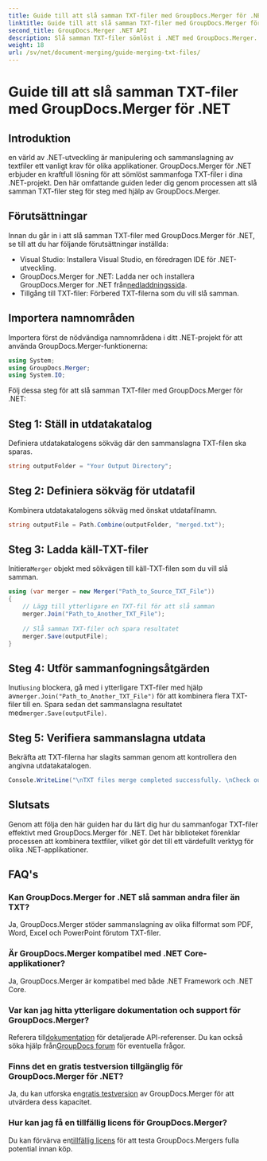 ```yaml
---
title: Guide till att slå samman TXT-filer med GroupDocs.Merger för .NET
linktitle: Guide till att slå samman TXT-filer med GroupDocs.Merger för .NET
second_title: GroupDocs.Merger .NET API
description: Slå samman TXT-filer sömlöst i .NET med GroupDocs.Merger. Steg-för-steg-guide för utvecklare. Dokumentation och support finns.
weight: 18
url: /sv/net/document-merging/guide-merging-txt-files/
---
```


# Guide till att slå samman TXT-filer med GroupDocs.Merger för .NET

## Introduktion
en värld av .NET-utveckling är manipulering och sammanslagning av textfiler ett vanligt krav för olika applikationer. GroupDocs.Merger för .NET erbjuder en kraftfull lösning för att sömlöst sammanfoga TXT-filer i dina .NET-projekt. Den här omfattande guiden leder dig genom processen att slå samman TXT-filer steg för steg med hjälp av GroupDocs.Merger.
## Förutsättningar
Innan du går in i att slå samman TXT-filer med GroupDocs.Merger för .NET, se till att du har följande förutsättningar inställda:
- Visual Studio: Installera Visual Studio, en föredragen IDE för .NET-utveckling.
-  GroupDocs.Merger for .NET: Ladda ner och installera GroupDocs.Merger for .NET från[nedladdningssida](https://releases.groupdocs.com/merger/net/).
- Tillgång till TXT-filer: Förbered TXT-filerna som du vill slå samman.

## Importera namnområden
Importera först de nödvändiga namnområdena i ditt .NET-projekt för att använda GroupDocs.Merger-funktionerna:
```csharp
using System; 
using GroupDocs.Merger;
using System.IO;
```

Följ dessa steg för att slå samman TXT-filer med GroupDocs.Merger för .NET:
## Steg 1: Ställ in utdatakatalog
Definiera utdatakatalogens sökväg där den sammanslagna TXT-filen ska sparas.
```csharp
string outputFolder = "Your Output Directory";
```
## Steg 2: Definiera sökväg för utdatafil
Kombinera utdatakatalogens sökväg med önskat utdatafilnamn.
```csharp
string outputFile = Path.Combine(outputFolder, "merged.txt");
```
## Steg 3: Ladda käll-TXT-filer
 Initiera`Merger` objekt med sökvägen till käll-TXT-filen som du vill slå samman.
```csharp
using (var merger = new Merger("Path_to_Source_TXT_File"))
{
    // Lägg till ytterligare en TXT-fil för att slå samman
    merger.Join("Path_to_Another_TXT_File");
    
    // Slå samman TXT-filer och spara resultatet
    merger.Save(outputFile);
}
```
## Steg 4: Utför sammanfogningsåtgärden
 Inuti`using` blockera, gå med i ytterligare TXT-filer med hjälp av`merger.Join("Path_to_Another_TXT_File")` för att kombinera flera TXT-filer till en. Spara sedan det sammanslagna resultatet med`merger.Save(outputFile)`.
## Steg 5: Verifiera sammanslagna utdata
Bekräfta att TXT-filerna har slagits samman genom att kontrollera den angivna utdatakatalogen.
```csharp
Console.WriteLine("\nTXT files merge completed successfully. \nCheck output in {0}", outputFolder);
```

## Slutsats
Genom att följa den här guiden har du lärt dig hur du sammanfogar TXT-filer effektivt med GroupDocs.Merger för .NET. Det här biblioteket förenklar processen att kombinera textfiler, vilket gör det till ett värdefullt verktyg för olika .NET-applikationer.

## FAQ's
### Kan GroupDocs.Merger for .NET slå samman andra filer än TXT?
Ja, GroupDocs.Merger stöder sammanslagning av olika filformat som PDF, Word, Excel och PowerPoint förutom TXT-filer.
### Är GroupDocs.Merger kompatibel med .NET Core-applikationer?
Ja, GroupDocs.Merger är kompatibel med både .NET Framework och .NET Core.
### Var kan jag hitta ytterligare dokumentation och support för GroupDocs.Merger?
 Referera till[dokumentation](https://tutorials.groupdocs.com/merger/net/) för detaljerade API-referenser. Du kan också söka hjälp från[GroupDocs forum](https://forum.groupdocs.com/c/merger/32) för eventuella frågor.
### Finns det en gratis testversion tillgänglig för GroupDocs.Merger för .NET?
 Ja, du kan utforska en[gratis testversion](https://releases.groupdocs.com/) av GroupDocs.Merger för att utvärdera dess kapacitet.
### Hur kan jag få en tillfällig licens för GroupDocs.Merger?
 Du kan förvärva en[tillfällig licens](https://purchase.groupdocs.com/temporary-license/) för att testa GroupDocs.Mergers fulla potential innan köp.